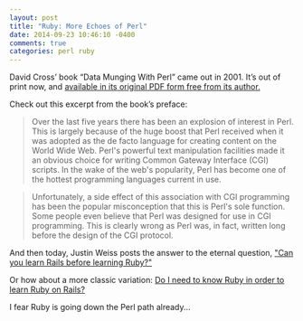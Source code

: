 ```yaml
---
layout: post
title: "Ruby: More Echoes of Perl"
date: 2014-09-23 10:46:10 -0400
comments: true
categories: perl ruby
---
```

David Cross’ book “Data Munging With Perl” came out in 2001.  It’s out of print now, and [available in its original PDF form free from its author.]( http://perlhacks.com/2014/04/data-munging-perl/)
 
Check out this excerpt from the book’s preface:
 
> Over the last five years there has been an explosion of interest in Perl.  This is largely because of the huge boost that Perl received when it was adopted as the de facto language for creating content on the World Wide Web.  Perl's powerful text manipulation facilities made it an obvious choice for writing Common Gateway Interface (CGI) scripts.  In the wake of the web's popularity, Perl has become one of the hottest programming languages current in use.

> Unfortunately, a side effect of this association with CGI programming has been the popular misconception that this is Perl's sole function. Some people even believe that Perl was designed for use in CGI programming.  This is clearly wrong as Perl was, in fact, written long before the design of the CGI protocol.

And then today, Justin Weiss posts the answer to the eternal question, ["Can you learn Rails before learning Ruby?"](http://www.justinweiss.com/blog/2014/09/22/can-you-learn-rails-before-learning-ruby/)

Or how about a more classic variation: [Do I need to know Ruby in order to learn Ruby on Rails?](http://stackoverflow.com/questions/2514345/do-i-need-to-know-ruby-in-order-to-learn-ruby-on-rails)
 
I fear Ruby is going down the Perl path already...
